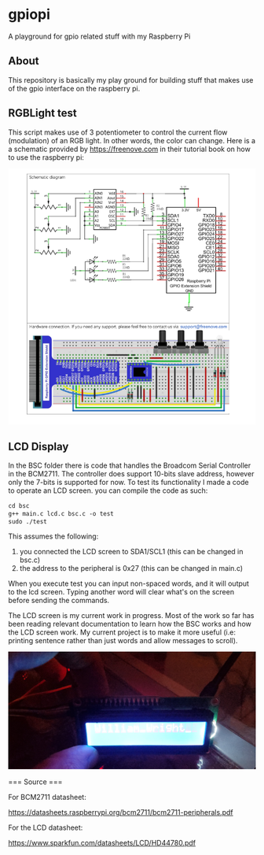 # gpiopi
A playground for gpio related stuff with my Raspberry Pi

## About

This repository is basically my play ground for building stuff that makes use of the gpio interface on the raspberry pi.

## RGBLight test

This script makes use of 3 potentiometer to control the current flow (modulation) of an RGB light. In other words, the color can change. Here is a a schematic provided by https://freenove.com in their tutorial book on how to use the raspberry pi:

![schematc](https://github.com/willwright1213/gpiopi/blob/main/schema.png)

## LCD Display

In the BSC folder there is code that handles the Broadcom Serial Controller in the BCM2711. The controller does support 10-bits slave address, however only the 7-bits is supported for now. To test its functionality I made a code to operate an LCD screen. you can compile the code as such:

```
cd bsc
g++ main.c lcd.c bsc.c -o test
sudo ./test
```
This assumes the following:

1. you connected the LCD screen to SDA1/SCL1 (this can be changed in bsc.c)
2. the address to the peripheral is 0x27 (this can be changed in main.c)

When you execute test you can input non-spaced words, and it will output to the lcd screen. Typing another word will clear what's on the screen before sending the commands.

The LCD screen is my current work in progress. Most of the work so far has been reading relevant documentation to learn how the BSC works and how the LCD screen work. My current project is to make it more useful (i.e: printing sentence rather than just words and allow messages to scroll).

![lcd](https://github.com/willwright1213/gpiopi/blob/main/20210913_201756.jpg)

=== Source ===

For BCM2711 datasheet:

https://datasheets.raspberrypi.org/bcm2711/bcm2711-peripherals.pdf

For the LCD datasheet:

https://www.sparkfun.com/datasheets/LCD/HD44780.pdf



